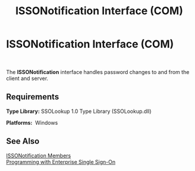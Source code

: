﻿---
title: ISSONotification Interface (COM)
TOCTitle: ISSONotification Interface (COM)
ms:assetid: 3294d633-fd1c-4ada-9bfa-5b169dca9433
ms:mtpsurl: https://msdn.microsoft.com/en-us/library/Aa770461(v=BTS.80)
ms:contentKeyID: 51527233
ms.date: 08/30/2017
mtps_version: v=BTS.80
---

# ISSONotification Interface (COM)

 

The **ISSONotification** interface handles password changes to and from the client and server.

## Requirements

**Type Library:** SSOLookup 1.0 Type Library (SSOLookup.dll)

**Platforms:**  Windows

## See Also

[ISSONotification Members](issonotification-members.md)  
[Programming with Enterprise Single Sign-On](https://msdn.microsoft.com/library/aa704508\(v=bts.80\))

